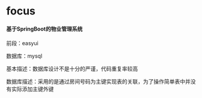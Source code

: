# focus
<h4>基于SpringBoot的物业管理系统</h4>
<p>前段：easyui</p>
<p>数据库：mysql</p>
<p>基本描述：数据库设计不是十分的严谨，代码重复率较高</p>
<p>数据库描述：采用的是通过房间号码为主键实现表的关联，为了操作简单表中并没有实际添加主键外键</p>
